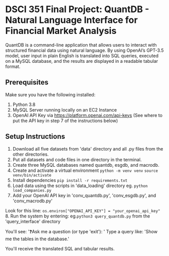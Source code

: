 # DSCI 351 Final Project: QuantDB - Natural Language Interface for Financial Market Analysis

QuantDB is a command-line application that allows users to interact with structured financial data using natural language. By using OpenAI’s GPT-3.5 model, user input in plain English is translated into SQL queries, executed on a MySQL database, and the results are displayed in a readable tabular format.

## Prerequisites
Make sure you have the following installed:
1. Python 3.8
2. MySQL Server running locally on an EC2 Instance
3. OpenAI API Key via https://platform.openai.com/api-keys (See where to put the API key in step 7 of the instructions below)

## Setup Instructions
1. Download all five datasets from 'data' directory and all .py files from the other directories.
2. Put all datasets and code files in one directory in the terminal.
3. Create three MySQL databases named quantdb, esgdb, and macrodb.
4. Create and activate a virtual environment
`python -m venv venv`
`source venv/bin/activate`
5. Install dependencies
`pip install -r requirements.txt`
6. Load data using the scripts in 'data_loading' directory
eg. `python load_companies.py`
7. Add your OpenAI API key in 'conv_quantdb.py', 'conv_esgdb.py', and 'conv_macrodb.py'

Look for this line: `os.environ["OPENAI_API_KEY"] = "your_openai_api_key"`
8. Run the system by entering:
eg.`python3 query_quantdb.py` from the 'query_interface' directory

You'll see: '❓Ask me a question (or type 'exit'):
'
Type a query like: 'Show me the tables in the database.'

You'll receive the translated SQL and tabular results.
